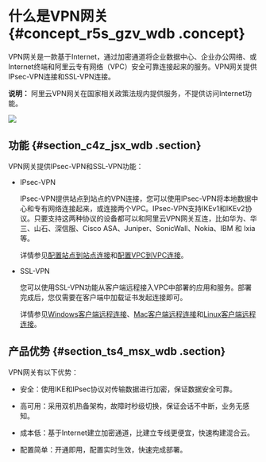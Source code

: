 # 什么是VPN网关 {#concept_r5s_gzv_wdb .concept}

VPN网关是一款基于Internet，通过加密通道将企业数据中心、企业办公网络、或Internet终端和阿里云专有网络（VPC）安全可靠连接起来的服务。VPN网关提供IPsec-VPN连接和SSL-VPN连接。

**说明：** 阿里云VPN网关在国家相关政策法规内提供服务，不提供访问Internet功能。

![](http://static-aliyun-doc.oss-cn-hangzhou.aliyuncs.com/assets/img/13431/3233_zh-CN.png)

## 功能 {#section_c4z_jsx_wdb .section}

VPN网关提供IPsec-VPN和SSL-VPN功能：

-   IPsec-VPN

    IPsec-VPN提供站点到站点的VPN连接，您可以使用IPsec-VPN将本地数据中心和专有网络连接起来，或连接两个VPC。IPsec-VPN支持IKEv1和IKEv2协议。只要支持这两种协议的设备都可以和阿里云VPN网关互连，比如华为、华三、山石、深信服、Cisco ASA、Juniper、SonicWall、Nokia、IBM 和 Ixia等。

    详情参见[配置站点到站点连接](https://help.aliyun.com/document_detail/65072.html)和[配置VPC到VPC连接](https://help.aliyun.com/document_detail/65073.html)。

-   SSL-VPN

    您可以使用SSL-VPN功能从客户端远程接入VPC中部署的应用和服务。部署完成后，您仅需要在客户端中加载证书发起连接即可。

    详情参见[Windows客户端远程连接](https://help.aliyun.com/document_detail/64994.html)、[Mac客户端远程连接](https://help.aliyun.com/document_detail/65068.html)和[Linux客户端远程连接](https://help.aliyun.com/document_detail/65075.html)。


## 产品优势 {#section_ts4_msx_wdb .section}

VPN网关有以下优势：

-   安全：使用IKE和IPsec协议对传输数据进行加密，保证数据安全可靠。

-   高可用：采用双机热备架构，故障时秒级切换，保证会话不中断，业务无感知。

-   成本低：基于Internet建立加密通道，比建立专线更便宜，快速构建混合云。

-   配置简单：开通即用，配置实时生效，快速完成部署。


